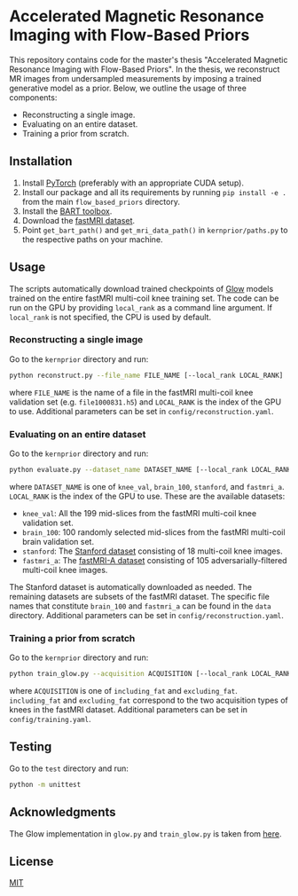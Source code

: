 # Accelerated Magnetic Resonance Imaging with Flow-Based Priors
This repository contains code for the master's thesis "Accelerated Magnetic Resonance Imaging with Flow-Based Priors".
In the thesis, we reconstruct MR images from undersampled measurements by imposing a trained generative model as a prior.
Below, we outline the usage of three components:
* Reconstructing a single image.
* Evaluating on an entire dataset.
* Training a prior from scratch.

## Installation
1. Install [PyTorch](https://pytorch.org/get-started/locally/) (preferably with an appropriate CUDA setup).
2. Install our package and all its requirements by running `pip install -e .` from the main `flow_based_priors` directory.
3. Install the [BART toolbox](https://mrirecon.github.io/bart/).
4. Download the [fastMRI dataset](https://fastmri.org/dataset/).
5. Point `get_bart_path()` and `get_mri_data_path()` in `kernprior/paths.py` to the respective paths on your machine.

## Usage
The scripts automatically download trained checkpoints of [Glow](https://arxiv.org/abs/1807.03039) models trained on the entire fastMRI multi-coil knee training set.
The code can be run on the GPU by providing `local_rank` as a command line argument. If `local_rank` is not specified, the CPU is used by default.

### Reconstructing a single image
Go to the `kernprior` directory and run:
```bash
python reconstruct.py --file_name FILE_NAME [--local_rank LOCAL_RANK]
```
where `FILE_NAME` is the name of a file in the fastMRI multi-coil knee validation set (e.g. `file1000831.h5`) and `LOCAL_RANK` is the index of the GPU to use.
Additional parameters can be set in `config/reconstruction.yaml`.

### Evaluating on an entire dataset
Go to the `kernprior` directory and run:
```bash
python evaluate.py --dataset_name DATASET_NAME [--local_rank LOCAL_RANK]
```
where `DATASET_NAME` is one of `knee_val`, `brain_100`, `stanford`, and `fastmri_a`. `LOCAL_RANK` is the index of the GPU to use.
These are the available datasets:
* `knee_val`: All the 199 mid-slices from the fastMRI multi-coil knee validation set.
* `brain_100`: 100 randomly selected mid-slices from the fastMRI multi-coil brain validation set.
* `stanford`: The [Stanford dataset](https://github.com/MLI-lab/Robustness-CS/tree/1fc9005fcc2841a4ebbd26f6c54d1f73d0648243#datasets) consisting of 18 multi-coil knee images.
* `fastmri_a`: The [fastMRI-A dataset](https://github.com/MLI-lab/Robustness-CS/tree/1fc9005fcc2841a4ebbd26f6c54d1f73d0648243#datasets) consisting of 105 adversarially-filtered multi-coil knee images.

The Stanford dataset is automatically downloaded as needed. The remaining datasets are subsets of the fastMRI dataset. 
The specific file names that constitute `brain_100` and `fastmri_a` can be found in the `data` directory.
Additional parameters can be set in `config/reconstruction.yaml`.

### Training a prior from scratch
Go to the `kernprior` directory and run:
```bash
python train_glow.py --acquisition ACQUISITION [--local_rank LOCAL_RANK]
```
where `ACQUISITION` is one of `including_fat` and `excluding_fat`. `including_fat` and `excluding_fat` correspond to the two acquisition types of knees in the fastMRI dataset. Additional parameters can be set in `config/training.yaml`.

## Testing
Go to the `test` directory and run:
```bash
python -m unittest
```

## Acknowledgments
The Glow implementation in `glow.py` and `train_glow.py` is taken from [here](https://github.com/kamenbliznashki/normalizing_flows).

## License
[MIT](https://github.com/ffraaz/flow_based_priors/blob/main/LICENSE)
